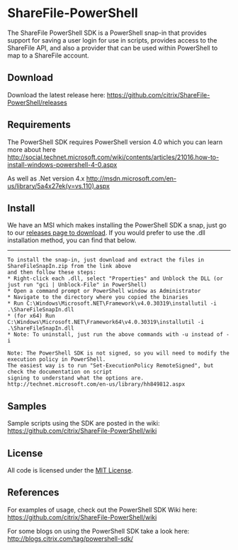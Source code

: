 ShareFile-PowerShell
====================
The ShareFile PowerShell SDK is a PowerShell snap-in that provides support for saving a user login for use in scripts, provides access to the ShareFile API, and also a provider that can be used within PowerShell to map to a ShareFile account.

Download
----
Download the latest release here: https://github.com/citrix/ShareFile-PowerShell/releases

Requirements
----
The PowerShell SDK requires PowerShell version 4.0 which you can learn more about here
http://social.technet.microsoft.com/wiki/contents/articles/21016.how-to-install-windows-powershell-4-0.aspx

As well as .Net version 4.x
http://msdn.microsoft.com/en-us/library/5a4x27ek(v=vs.110).aspx

Install
----
We have an MSI which makes installing the PowerShell SDK a snap, just go to our <a href="https://github.com/citrix/ShareFile-PowerShell/releases">releases page to download</a>.  If you would prefer to use the .dll installation method, you can find that below.

----
    To install the snap-in, just download and extract the files in ShareFileSnapIn.zip from the link above 
    and then follow these steps:
    * Right-click each .dll, select "Properties" and Unblock the DLL (or just run "gci | Unblock-File" in PowerShell)
    * Open a command prompt or PowerShell window as Administrator
    * Navigate to the directory where you copied the binaries
    * Run C:\Windows\Microsoft.NET\Framework\v4.0.30319\installutil -i .\ShareFileSnapIn.dll
    * (for x64) Run C:\Windows\Microsoft.NET\Framework64\v4.0.30319\installutil -i .\ShareFileSnapIn.dll
    * Note: To uninstall, just run the above commands with -u instead of -i

    Note: The PowerShell SDK is not signed, so you will need to modify the execution policy in PowerShell. 
    The easiest way is to run "Set-ExecutionPolicy RemoteSigned", but check the documentation on script 
    signing to understand what the options are. http://technet.microsoft.com/en-us/library/hh849812.aspx


Samples
----
Sample scripts using the SDK are posted in the wiki: https://github.com/citrix/ShareFile-PowerShell/wiki

License
----
All code is licensed under the [MIT
License](https://github.com/citrix/ShareFile-PowerShell/blob/master/ShareFileSnapIn/LICENSE.txt).


References
----
For examples of usage, check out the PowerShell SDK Wiki here:
https://github.com/citrix/ShareFile-PowerShell/wiki

For some blogs on using the PowerShell SDK take a look here:
http://blogs.citrix.com/tag/powershell-sdk/
